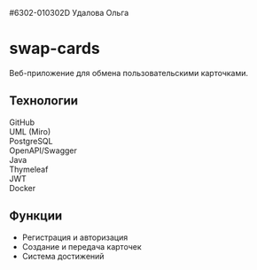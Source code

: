 #6302-010302D Удалова Ольга

# swap-cards
Веб-приложение для обмена пользовательскими карточками.

## Технологии
GitHub  
UML (Miro)  
PostgreSQL  
OpenAPI/Swagger  
Java  
Thymeleaf  
JWT  
Docker  

## Функции
- Регистрация и авторизация
- Создание и передача карточек
- Система достижений
